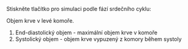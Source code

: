 <div class="w3-row">
<div class="w3-half">


<bdl-fmi id="id4" src="BurkhoffFMI.js" 
         fminame="Cardiovascular_Model_Burkhoff_HemodynamicsBurkhoff_0shallow"
         tolerance="0.000001" starttime="0" guid="{b5629132-3ba6-4153-87c2-f3ff108e1920}"
         valuereferences="33554435,637534265,637534241,637534290,16777312,637534466,637534294,637534268"
         valuelabels="Left Ventricle Volume,Pressure in Left Ventricle,Pressure in Aorta, Pressure in Left Atria, Heart Rate, LA elastance,MV open, AOV open"         
         controlid="id5"
         fstepsize="0.002"
         showcontrols="false"></bdl-fmi>
         
Stiskněte tlačítko pro simulaci podle fází srdečního cyklu:

<bdl-animate-control 
id="id5" 
fromid="id4" 
speedfactor="20" 
segments="3;5;14;17;29" 
segmentlabels="4b plnění atriální systola;1 systola komor - isovolumická kontrakce;2 systola komor - ejekce;3 isovolumická relaxace;4a plnění" 
segmentcond="6,eq,0;7,eq,1;7,eq,0;6,eq,1;5,gt,100000" 
simsegments="70;120;175;260;380"></bdl-animate-control> 

<bdl-animate-gif fromid="id5" src="heart.gif" width=600></bdl-animate-gif>

</div>
<div class="w3-half">

Objem krve v levé komoře. 
1. End-diastolický objem - maximální objem krve v komoře
2. Systolický objem - objem krve vypuzený z komory během systoly

<bdl-chartjs-time
   id="id11"  
   width="500"  
   height="200"  
   fromid="id4"  
   labels="Left Ventricle Volume" refindex="0"  refvalues="1"
      ylabel="objem (ml)"
      xlabel="čas (s)"
      convertors="1000000,1"  throttle="50"></bdl-chartjs-time>
  
<bdl-quiz question="Z grafu odečtěte EDO a SO:"
  answers="EDO = 151ml, SO = 77 ml|
           EDO = 77 ml, SO = 151 ml|
           EDO = 151ml, SO = 74 ml"
  correctoptions="true|false|false"           
  explanations="Ano. Systolický objem je asi 77 ml krve (151ml - 74ml).|
  Ne. |
  Ne. 151 ml je maximální náplň krve v levé komoře, ale 74 ml je minimální náplň. Vypudí se tedy 151-74=77">
</bdl-quiz> 

</div>
</div>

